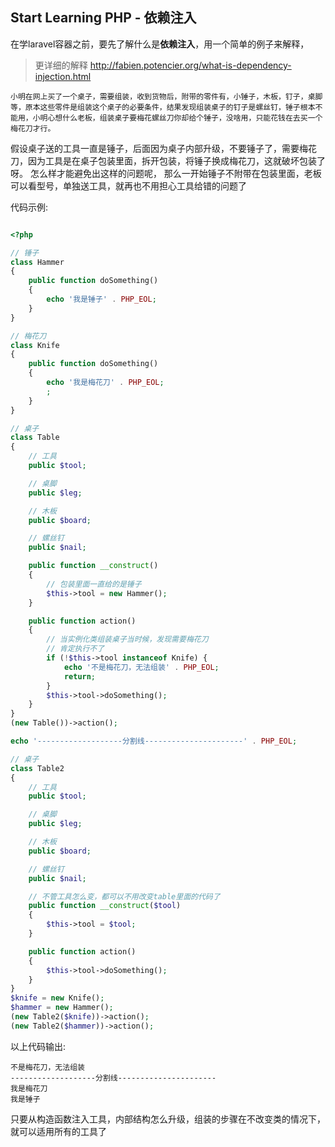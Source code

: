 ## Start Learning PHP - 依赖注入

在学laravel容器之前，要先了解什么是**依赖注入**，用一个简单的例子来解释，

> 更详细的解释 http://fabien.potencier.org/what-is-dependency-injection.html

```text
小明在网上买了一个桌子，需要组装，收到货物后，附带的零件有，小锤子，木板，钉子，桌脚等，原本这些零件是组装这个桌子的必要条件，结果发现组装桌子的钉子是螺丝钉，锤子根本不能用，小明心想什么老板，组装桌子要梅花螺丝刀你却给个锤子，没啥用，只能花钱在去买一个梅花刀才行。
```
假设桌子送的工具一直是锤子，后面因为桌子内部升级，不要锤子了，需要梅花刀，因为工具是在桌子包装里面，拆开包装，将锤子换成梅花刀，这就破坏包装了呀。 怎么样才能避免出这样的问题呢， 那么一开始锤子不附带在包装里面，老板可以看型号，单独送工具，就再也不用担心工具给错的问题了

代码示例:
```php

<?php

// 锤子
class Hammer
{
    public function doSomething()
    {
        echo '我是锤子' . PHP_EOL;
    }
}

// 梅花刀
class Knife
{
    public function doSomething()
    {
        echo '我是梅花刀' . PHP_EOL;
        ;
    }
}

// 桌子
class Table
{
    // 工具
    public $tool;

    // 桌脚
    public $leg;

    // 木板
    public $board;

    // 螺丝钉
    public $nail;

    public function __construct()
    {
        // 包装里面一直给的是锤子
        $this->tool = new Hammer();
    }

    public function action()
    {
        // 当实例化类组装桌子当时候，发现需要梅花刀
        // 肯定执行不了
        if (!$this->tool instanceof Knife) {
            echo '不是梅花刀，无法组装' . PHP_EOL;
            return;
        }
        $this->tool->doSomething();
    }
}
(new Table())->action();

echo '-------------------分割线----------------------' . PHP_EOL;

// 桌子
class Table2
{
    // 工具
    public $tool;

    // 桌脚
    public $leg;

    // 木板
    public $board;

    // 螺丝钉
    public $nail;

    // 不管工具怎么变，都可以不用改变table里面的代码了
    public function __construct($tool)
    {
        $this->tool = $tool;
    }

    public function action()
    {
        $this->tool->doSomething();
    }
}
$knife = new Knife();
$hammer = new Hammer();
(new Table2($knife))->action();
(new Table2($hammer))->action();
```
以上代码输出:
```text
不是梅花刀，无法组装
-------------------分割线----------------------
我是梅花刀
我是锤子
```

只要从构造函数注入工具，内部结构怎么升级，组装的步骤在不改变类的情况下，就可以适用所有的工具了

